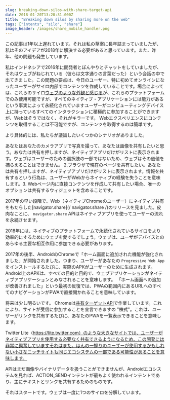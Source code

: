```yaml
---
slug: breaking-down-silos-with-share-target-api
date: 2018-01-20T13:20:31.000Z
title: "Breaking down silos by sharing more on the web"
tags: ["intents", "silo", "share"]
image_header: /images/share_mobile_handler.png
---
```

この記事は1年以上遅れています。それは私の草案に長年詰まっていましたが、私はそのアイデアが2018年に解決する必要があると思っています。また、昨年、他の問題も発生しています。

私はインドネシアで2016年に開発者とぼんやりとチャットをしていましたが、それはウェブがねじれている（彼らは文字通りの言葉だった）という会話の中で出てきました。この問題の要点は、今日のユーザー、特に初めてオンラインになったユーザーがサイロ内部でコンテンツを作成していることです。場合によっては、これらのサイロ[ウェブのような外観と感じる](メタ・プラットフォームの上昇)が、これらのプラットフォームでのみ使用可能ですが、すべてのネイティブ・アプリケーションには能力があるという事実によって永続化されていますユーザーがコンピューティングデバイス上に持っているすべてのインタラクションに積極的に参加することができますが、Webはそうではなく、それがキラーです。 Webエクスペリエンスにコンテンツを取得することは不可能ですが、コンテンツを取得するのは簡単です。

より具体的には、私たちが議論したいくつかのシナリオがありました。

あなたはあなたのカメラアプリで写真を撮って、あなたは画像を共有したいと思う。あなたは共有を押しますが、ネイティブアプリだけがリストに表示されます。ウェブはユーザーのための選択肢の一部ではないため、ウェブはその価値を捕らえることはできません。 2.ブラウザで現在のページを共有したい。あなたは共有を押しますが、ネイティブアプリだけがリストに表示されます。情報を共有するという行為は、ユーザーがWebからネイティブの経験を失うことを意味します。3. Webページ内に直接コンテンツを作成して共有したい場合、唯一のオプションは共有するウィジェットを含めることです。

2017年の早い段階で、Web（ネイティブChromeのユーザー）にネイティブ共有をもたらした[navigator.share](/ navigator.share /)のリリースを見ました。皮肉なことに、 `navigator.share` APIはネイティブアプリを使ってユーザーの流れを永続させます。

2018年には、ネイティブのプラットフォームで永続化されているサイロをより効率的にするためにウェブを愛するでしょう。ウェブは、ユーザがデバイスとのあらゆる主要な相互作用に参加できる必要があります。

2017年の後半、AndroidのChromeで「ホーム画面に追加された機能が強化されました」が開始されました。つまり、ユーザーがあなたの `Progressive Web App`をインストールするたびに、実際のAPKがユーザーのために生成されます。 Android上のAPKは、すべての目的と目的で、ウェブアプリケーションがネイティブアプリケーションとみなされることを意味します。 「ホーム画面への追加が改善されました」という最初の反復では、PWAの範囲内にあるURLへのすべてのナビゲーションがPWAで直接開かれることを意味しています。

将来は少し明るいです。 Chromeは[共有ターゲットAPI](https://github.com/WICG/web-share-target/blob/master/docs/explainer.md)で作業しています。これにより、サイトが受信に参加することを宣言できますの "株式"。これは、ユーザーがリンクを共有するたびに、あなたのPWAを一覧表示できることを意味します。

Twitter Lite（https://lite.twitter.com）のような大きなサイトでは、ユーザーがネイティブアプリを使用する必要なく共有できるようになるため、この開発には非常に興奮していますそれはまた、ほんの一握りのユーザーが使用するかもしれない小さなニッチサイトも同じエコシステムの一部である可能性があることを意味します。

APIはまだ画像やバイナリデータを扱うことができませんが、Androidエコシステムを見れば、ACTION_SENDインテントが最もよく使われるインテントであり、主にテキストとリンクを共有するためのものです。

それはスタートです。ウェブは一度に1つのサイロを分解しています。
